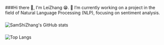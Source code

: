 

<!--
**SamShiZhang/SamShiZhang** is a ✨ _special_ ✨ repository because its `README.md` (this file) appears on your GitHub profile.

Here are some ideas to get you started:

- 🌱 I’m currently learning 
- 👯 I’m looking to collaborate on ...
- 🤔 I’m looking for help with ...
- 💬 Ask me about ...
📫 How to reach me: ...
- 😄 Pronouns: ...
- ⚡ Fun fact: ...
-->
###Hi there 👋, I'm LeiZhang 😁.
🔭 I’m currently working on a project in the field of Natural Language Processing (NLP), focusing on sentiment analysis.
###
![SamShiZhang's GitHub stats](https://github-readme-stats.vercel.app/api?username=SamShiZhang&show_icons=true)
###
![Top Langs](https://github-readme-stats.vercel.app/api/top-langs/?username=SamShiZhang)
